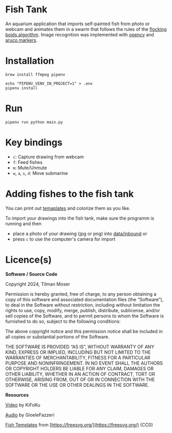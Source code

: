 # Fish Tank

An aquarium application that imports self-painted fish from photo or webcam and animates them in a swarm that follows the rules of the [flocking boids algorithm](https://en.wikipedia.org/wiki/Boids). Image recognition was implemented with [opencv](https://opencv.org) and [aruco markers](https://en.wikipedia.org/wiki/ARTag).


# Installation

```
brew install ffmpeg pipenv

echo "PIPENV_VENV_IN_PROJECT=1" > .env
pipenv install
```

# Run

```
pipenv run python main.py
```

# Key bindings

- `c`: Capture drawing from webcam
- `f`: Feed fishes
- `m`: Mute/Unmute
- `w`, `a`, `s`, `d`: Move submarine

# Adding fishes to the fish tank

You can print out [temaplates](data/images/fishes/print/) and colorize them as you like. 

To import your drawings into the fish tank, make sure the programm is running and then
- place a photo of your drawing (jpg or png) into [data/inbound](data/inbound/) or
- press `c` to use the computer's camera for import



# Licence(s)

**Software / Source Code**

Copyright 2024, Tilman Moser

Permission is hereby granted, free of charge, to any person obtaining a copy of this software and associated documentation files (the “Software”), to deal in the Software without restriction, including without limitation the rights to use, copy, modify, merge, publish, distribute, sublicense, and/or sell copies of the Software, and to permit persons to whom the Software is furnished to do so, subject to the following conditions:

The above copyright notice and this permission notice shall be included in all copies or substantial portions of the Software.

THE SOFTWARE IS PROVIDED “AS IS”, WITHOUT WARRANTY OF ANY KIND, EXPRESS OR IMPLIED, INCLUDING BUT NOT LIMITED TO THE WARRANTIES OF MERCHANTABILITY, FITNESS FOR A PARTICULAR PURPOSE AND NONINFRINGEMENT. IN NO EVENT SHALL THE AUTHORS OR COPYRIGHT HOLDERS BE LIABLE FOR ANY CLAIM, DAMAGES OR OTHER LIABILITY, WHETHER IN AN ACTION OF CONTRACT, TORT OR OTHERWISE, ARISING FROM, OUT OF OR IN CONNECTION WITH THE SOFTWARE OR THE USE OR OTHER DEALINGS IN THE SOFTWARE.

**Resources**

[Video](https://pixabay.com/de/videos/ozean-meer-unterwasser-aquarium-105322/) by KiFoKu

[Audio](https://pixabay.com/de/sound-effects/aquarium-ambience-sounds-10-min-193236/) by GioeleFazzeri

[Fish Templates](data/images/fishes) from [https://freesvg.org/](https://freesvg.org/) (CC0)

